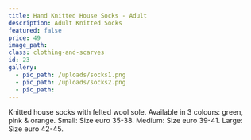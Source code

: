 ```yaml
---
title: Hand Knitted House Socks - Adult
description: Adult Knitted Socks
featured: false
price: 49
image_path:
class: clothing-and-scarves
id: 23
gallery:
  - pic_path: /uploads/socks1.png
  - pic_path: /uploads/socks2.png
  - pic_path:
---
```



Knitted house socks with felted wool sole. Available in 3 colours: green, pink & orange. Small: Size euro 35-38. Medium: Size euro 39-41. Large: Size euro 42-45.

